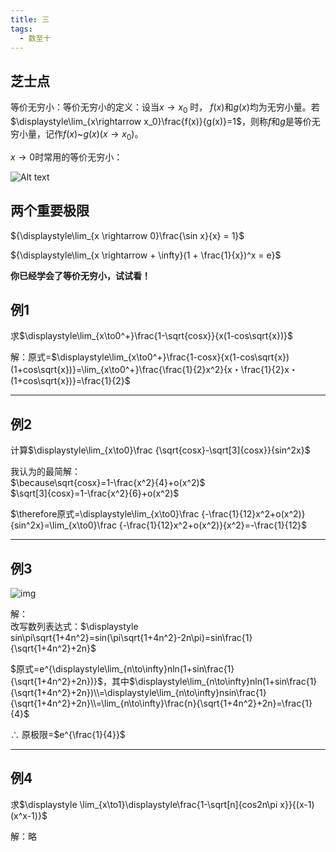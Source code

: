 ```yaml
---
title: 三
tags:
  - 数至十
---
```


<!-- <script src="https://cdnjs.cloudflare.com/ajax/libs/mathjax/2.7.5/MathJax.js?config=TeX-AMS_HTML" async></script> -->
## 芝士点
等价无穷小：等价无穷小的定义：设当$x\rightarrow x_0$  时，  $f(x)$和$g(x)$均为无穷小量。若$\displaystyle\lim_{x\rightarrow x_0}\frac{f(x)}{g(x)}=1$，则称$f$和$g$是等价无穷小量，记作$f(x)$~$g(x)(x\to x_0)$。  

$x\to 0$时常用的等价无穷小：  

![Alt text](https://pica.zhimg.com/80/v2-c8c6820571cb7b7e9c8494cb271db620_1440w.jpg?source%253D1940ef5c)  

## 两个重要极限  

${\displaystyle\lim_{x \rightarrow 0}\frac{\sin x}{x} = 1}$  

${\displaystyle\lim_{x \rightarrow + \infty}(1 + \frac{1}{x})^x = e}$  

**你已经学会了等价无穷小，试试看！**  

## 例1
求$\displaystyle\lim_{x\to0^+}\frac{1-\sqrt{cosx}}{x(1-cos\sqrt{x})}$

解：原式=$\displaystyle\lim_{x\to0^+}\frac{1-cosx}{x(1-cos\sqrt{x})(1+cos\sqrt{x})}=\lim_{x\to0^+}\frac{\frac{1}{2}x^2}{x・\frac{1}{2}x・(1+cos\sqrt{x})}=\frac{1}{2}$
***
## 例2 
计算$\displaystyle\lim_{x\to0}\frac {\sqrt{cosx}-\sqrt[3]{cosx}}{sin^2x}$

我认为的最简解：  
$\because\sqrt{cosx}=1-\frac{x^2}{4}+o(x^2)$  
$\sqrt[3]{cosx}=1-\frac{x^2}{6}+o(x^2)$

$\therefore原式=\displaystyle\lim_{x\to0}\frac {-\frac{1}{12}x^2+o(x^2)}{sin^2x}=\lim_{x\to0}\frac {-\frac{1}{12}x^2+o(x^2)}{x^2}=-\frac{1}{12}$  
***
## 例3
![img](https://cn.mcecy.com/image/20230622/caf09d1580efd6907a6b5268eabaf107.png)  

解：  
改写数列表达式：$\displaystyle sin\pi\sqrt{1+4n^2}=sin(\pi\sqrt{1+4n^2}-2n\pi)=sin\frac{1}{\sqrt{1+4n^2}+2n}$  

$原式=e^{\displaystyle\lim_{n\to\infty}nln(1+sin\frac{1}{\sqrt{1+4n^2}+2n})}$，其中$\displaystyle\lim_{n\to\infty}nln(1+sin\frac{1}{\sqrt{1+4n^2}+2n})\\=\displaystyle\lim_{n\to\infty}nsin\frac{1}{\sqrt{1+4n^2}+2n}\\=\lim_{n\to\infty}\frac{n}{\sqrt{1+4n^2}+2n}=\frac{1}{4}$  

$\therefore$  原极限=$e^{\frac{1}{4}}$  
***
## 例4
求$\displaystyle \lim_{x\to1}\displaystyle\frac{1-\sqrt[n]{cos2n\pi x}}{(x-1)(x^x-1)}$

解：略